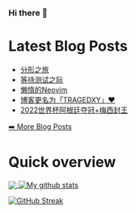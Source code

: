 ### Hi there 👋

<!--
**xfyuan/xfyuan** is a ✨ _special_ ✨ repository because its `README.md` (this file) appears on your GitHub profile.
Here are some ideas to get you started:
- 🔭 I’m currently working on ...
- 🌱 I’m currently learning ...
- 👯 I’m looking to collaborate on ...
- 🤔 I’m looking for help with ...
- 💬 Ask me about ...
- 📫 How to reach me: ...
- 😄 Pronouns: ...
- ⚡ Fun fact: ...
-->

# Latest Blog Posts
<!-- BLOG-POST-LIST:START -->
- [分形之旅](http://xfyuan.github.io/2023/03/fractal-journeys/)
- [等待测试之际](http://xfyuan.github.io/2023/03/pending-tests/)
- [懒惰的Neovim](http://xfyuan.github.io/2023/02/lazy-neovim/)
- [博客更名为「TRAGEDXY」❤️](http://xfyuan.github.io/2023/02/blog-use-a-new-brand/)
- [2022世界杯阿根廷夺冠+梅西封王](http://xfyuan.github.io/2022/12/world-cup-2022/)
<!-- BLOG-POST-LIST:END -->
<p><a href="https://xfyuan.github.io/">➡️ More Blog Posts</a></p>

# Quick overview
<a href="https://github.com/anuraghazra/github-readme-stats">
  <!-- Change the `github-readme-stats.anuraghazra1.vercel.app` to `github-readme-stats.vercel.app`  -->
  <img align="center" src="https://github-readme-stats.anuraghazra1.vercel.app/api/top-langs/?username=Lintachun" />
</a>
<a href="https://github.com/anuraghazra/github-readme-stats">
  <img align="center" src="https://github-readme-stats.anuraghazra1.vercel.app/api?username=Lintachun&show_icons=true&line_height=27" alt="My github stats" />
</a>  

[![GitHub Streak](https://streak-stats.demolab.com/?user=Lintachun)](https://git.io/streak-stats)
